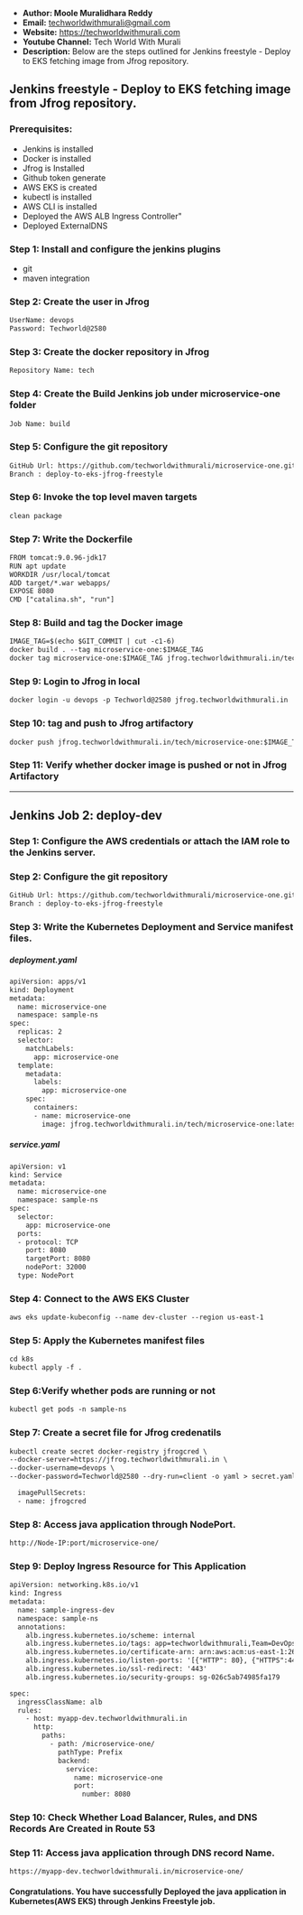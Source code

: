 + <b>Author: Moole Muralidhara Reddy</b></br>
+ <b>Email:</b> techworldwithmurali@gmail.com</br>
+ <b>Website:</b> https://techworldwithmurali.com </br>
+ <b>Youtube Channel:</b> Tech World With Murali</br>
+ <b>Description:</b> Below are the steps outlined for Jenkins freestyle - Deploy to EKS fetching image from Jfrog repository.</br>

## Jenkins freestyle - Deploy to EKS fetching image from Jfrog repository.

### Prerequisites:
  + Jenkins is installed
  + Docker is installed
  + Jfrog is Installed
  + Github token generate
  + AWS EKS is created
  + kubectl is installed
  + AWS CLI is installed
  + Deployed the AWS ALB Ingress Controller"
  + Deployed ExternalDNS

### Step 1: Install and configure the jenkins plugins
  + git
  + maven integration
  
### Step 2: Create the user in Jfrog
```xml
UserName: devops
Password: Techworld@2580
```
### Step 3: Create the docker repository in Jfrog
```xml
Repository Name: tech
```
### Step 4: Create the Build Jenkins job under microservice-one folder
```xml
Job Name: build 
```

### Step 5: Configure the git repository
```xml
GitHub Url: https://github.com/techworldwithmurali/microservice-one.git
Branch : deploy-to-eks-jfrog-freestyle
```

### Step 6: Invoke the top level maven targets
```xml
clean package
```
### Step 7: Write the Dockerfile
```xml
FROM tomcat:9.0.96-jdk17
RUN apt update
WORKDIR /usr/local/tomcat
ADD target/*.war webapps/
EXPOSE 8080
CMD ["catalina.sh", "run"]
```
### Step 8: Build and tag the Docker image
```xml
IMAGE_TAG=$(echo $GIT_COMMIT | cut -c1-6)
docker build . --tag microservice-one:$IMAGE_TAG
docker tag microservice-one:$IMAGE_TAG jfrog.techworldwithmurali.in/tech/microservice-one:$IMAGE_TAG
```
### Step 9: Login to Jfrog in local
```xml
docker login -u devops -p Techworld@2580 jfrog.techworldwithmurali.in
```
### Step 10: tag and push to Jfrog artifactory
```xml
docker push jfrog.techworldwithmurali.in/tech/microservice-one:$IMAGE_TAG
```
### Step 11: Verify whether docker image is pushed or not in Jfrog Artifactory

------------------------------------------------------------------------------------------------------------------------------------------------------------------------------
## Jenkins Job 2: deploy-dev
### Step 1: Configure the AWS credentials or attach the IAM role to the Jenkins server.
### Step 2: Configure the git repository
```xml
GitHub Url: https://github.com/techworldwithmurali/microservice-one.git
Branch : deploy-to-eks-jfrog-freestyle
```
### Step 3: Write the Kubernetes Deployment and Service manifest files.
##### deployment.yaml
```xml
apiVersion: apps/v1
kind: Deployment
metadata:
  name: microservice-one
  namespace: sample-ns
spec:
  replicas: 2
  selector:
    matchLabels:
      app: microservice-one
  template:
    metadata:
      labels:
        app: microservice-one
    spec:
      containers:
      - name: microservice-one
        image: jfrog.techworldwithmurali.in/tech/microservice-one:latest
```
##### service.yaml
```xml
apiVersion: v1
kind: Service
metadata:
  name: microservice-one
  namespace: sample-ns
spec:
  selector:
    app: microservice-one
  ports:
  - protocol: TCP
    port: 8080
    targetPort: 8080
    nodePort: 32000
  type: NodePort

```
### Step 4: Connect to the AWS EKS Cluster
```xml
aws eks update-kubeconfig --name dev-cluster --region us-east-1
```
### Step 5: Apply the Kubernetes manifest files
```xml
cd k8s
kubectl apply -f .
```
### Step 6:Verify whether pods are running or not
```xml
kubectl get pods -n sample-ns
```
### Step 7: Create a secret file for Jfrog credenatils
```xml
kubectl create secret docker-registry jfrogcred \
--docker-server=https://jfrog.techworldwithmurali.in \
--docker-username=devops \
--docker-password=Techworld@2580 --dry-run=client -o yaml > secret.yaml
```
```xml
  imagePullSecrets:
  - name: jfrogcred
```
### Step 8: Access java application through NodePort.
```xml
http://Node-IP:port/microservice-one/
```
### Step 9: Deploy Ingress Resource for This Application
```xml
apiVersion: networking.k8s.io/v1
kind: Ingress
metadata:
  name: sample-ingress-dev
  namespace: sample-ns
  annotations:
    alb.ingress.kubernetes.io/scheme: internal
    alb.ingress.kubernetes.io/tags: app=techworldwithmurali,Team=DevOps
    alb.ingress.kubernetes.io/certificate-arn: arn:aws:acm:us-east-1:266735810449:certificate/8a7cbcb1-774c-463f-ab3e-476437028686
    alb.ingress.kubernetes.io/listen-ports: '[{"HTTP": 80}, {"HTTPS":443}]'
    alb.ingress.kubernetes.io/ssl-redirect: '443'
    alb.ingress.kubernetes.io/security-groups: sg-026c5ab74985fa179

spec:
  ingressClassName: alb
  rules:
    - host: myapp-dev.techworldwithmurali.in
      http:
        paths:
          - path: /microservice-one/
            pathType: Prefix
            backend:
              service:
                name: microservice-one
                port:
                  number: 8080

```

### Step 10: Check Whether Load Balancer, Rules, and DNS Records Are Created in Route 53

### Step 11: Access java application through DNS record Name.
```
https://myapp-dev.techworldwithmurali.in/microservice-one/
```
#### Congratulations. You have successfully Deployed the java application in Kubernetes(AWS EKS) through Jenkins Freestyle job.

